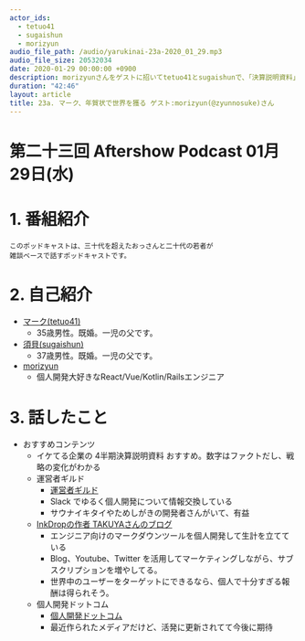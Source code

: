 ```yaml
---
actor_ids:
  - tetuo41
  - sugaishun
  - morizyun
audio_file_path: /audio/yarukinai-23a-2020_01_29.mp3
audio_file_size: 20532034
date: 2020-01-29 00:00:00 +0900
description: morizyunさんをゲストに招いてtetuo41とsugaishunで、「決算説明資料」「運営者ギルド」「TAKUYAさん」について話しました。
duration: "42:46"
layout: article
title: 23a. マーク、年賀状で世界を獲る ゲスト:morizyun(@zyunnosuke)さん
---
```


# 第二十三回 Aftershow Podcast 01月29日(水)

# 1. 番組紹介
    このポッドキャストは、三十代を超えたおっさんと二十代の若者が
    雑談ベースで話すポッドキャストです。

# 2. 自己紹介
- [マーク(tetuo41)](https://twitter.com/tetuo41)
    - 35歳男性。既婚。一児の父です。
- [須貝(sugaishun)](https://twitter.com/sugaishun)
    - 37歳男性。既婚。一児の父です。
- [morizyun](https://twitter.com/zyunnosuke)
    - 個人開発大好きなReact/Vue/Kotlin/Railsエンジニア

# 3. 話したこと
- おすすめコンテンツ
    - イケてる企業の 4半期決算説明資料 おすすめ。数字はファクトだし、戦略の変化がわかる
    - 運営者ギルド
        - [運営者ギルド](https://qiita.com/organizations/admin-guild)
        - Slack でゆるく個人開発について情報交換している
        - サウナイキタイやためしがきの開発者さんがいて、有益
    - [InkDropの作者 TAKUYAさんのブログ](https://craftz.dog/)
        - エンジニア向けのマークダウンツールを個人開発して生計を立てている
        - Blog、Youtube、Twitter を活用してマーケティングしながら、サブスクリプションを増やしてる。
        - 世界中のユーザーをターゲットにできるなら、個人で十分すぎる報酬は得られそう。
    - 個人開発ドットコム
        - [個人開発ドットコム](https://kojinkaihatu.com/)
        - 最近作られたメディアだけど、活発に更新されてて今後に期待
